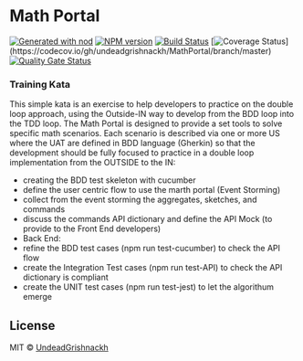 # Math Portal

[![Generated with nod](https://img.shields.io/badge/generator-nod-2196F3.svg?style=flat-square)](https://github.com/diegohaz/nod)
[![NPM version](https://img.shields.io/npm/v/boilerplate-nodejs.svg?style=flat-square)](https://npmjs.org/package/boilerplate-nodejs)
[![Build Status](https://travis-ci.org/undeadgrishnackh/MathPortal.svg?branch=master)](https://travis-ci.org/undeadgrishnackh/MathPortal) 
[![Coverage Status](https://codecov.io/gh/undeadgrishnackh/MathPortal/branch/master/graphs/badge.svg?)](https://codecov.io/gh/undeadgrishnackh/MathPortal/branch/master)
[![Quality Gate Status](https://sonarcloud.io/api/project_badges/measure?project=undeadgrishnackh_CarParkEscape&metric=alert_status)](https://sonarcloud.io/dashboard?id=undeadgrishnackh_CarParkEscape)

### Training Kata

This simple kata is an exercise to help developers to practice on the double loop approach, using the Outside-IN way to develop from the BDD loop into the TDD loop.
The Math Portal is designed to provide a set tools to solve specific math scenarios. Each scenario is described via one or more US where the UAT are defined in BDD language (Gherkin) so that the development should be fully focused to practice in a double loop implementation from the OUTSIDE to the IN:
- creating the BDD test skeleton with cucumber
- define the user centric flow to use the marth portal (Event Storming)
- collect from the event storming the aggregates, sketches, and commands
- discuss the commands API dictionary and define the API Mock (to provide to the Front End developers)
- Back End:
- refine the BDD test cases (npm run test-cucumber) to check the API flow
- create the Integration Test cases (npm run test-API) to check the API dictionary is compliant
- create the UNIT test cases (npm run test-jest) to let the algorithum emerge


## License

MIT © [UndeadGrishnackh](https://github.com/)
